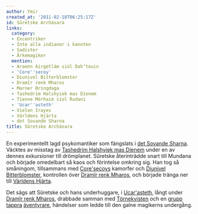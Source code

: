 ```yaml
---
author: Ymir
created_at: '2011-02-18T06:25:17Z'
id: Sûretske Archásara
links:
  category:
  - Excentriker
  - Inte alla indianer i kanoten
  - Sadister
  - Ärkemagiker
  mention:
  - Araenn Airgetlám siòl Dah’touin
  - 'Core''secoy'
  - Diunivel Bitterblomster
  - Dramîr renk Mharos
  - Marner Bringdaga
  - Tashedrim Halshyiek mas Díenem
  - Tienne Mórhaim síol Rudani
  - 'Ucar''asteth'
  - Vielon Irayes
  - Världens Hjärta
  - det Sovande Sharna
title: Sûretske Archásara
---
```


En experimentellt lagd psykomantiker som fängslats i [det Sovande Sharna]. Väcktes av misstag av
[Tashedrim Halshyiek mas Díenem] under en av dennes exkursioner till drömplanet. Sûretske
återinträdde snart till Mundana och började omedelbart så kaos och förintelse omkring sig. Han tog
så småningom, tillsammans med [Core'secoys] kamorfer och [Diunivel Bitterblomster], kontrollen över
[Dramîr renk Mharos], och började tränga ner till [Världens Hjärta].

Det sägs att Sûretske och hans underhuggare, i [Ucar'asteth], långt under [Dramîr renk Mharos],
drabbade samman med [Törnekvisten] och en [grupp][] [tappra][] [äventyrare], händelser som ledde
till den galne magikerns undergång.

  [det Sovande Sharna]: det_Sovande_Sharna
  [Tashedrim Halshyiek mas Díenem]: Tashedrim_Halshyiek_mas_Díenem
  [Core'secoys]: Coresecoy
  [Diunivel Bitterblomster]: Diunivel_Bitterblomster
  [Dramîr renk Mharos]: Dramîr_renk_Mharos
  [Världens Hjärta]: Världens_Hjärta
  [Ucar'asteth]: Ucarasteth
  [Törnekvisten]: Vielon_Irayes
  [grupp]: Tienne_Mórhaim_síol_Rudani
  [tappra]: Marner_Bringdaga
  [äventyrare]: Araenn_Airgetlám_siòl_Dahtouin